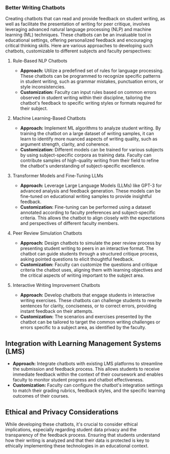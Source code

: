 ### Better Writing Chatbots

Creating chatbots that can read and provide feedback on student writing, as well as facilitate the presentation of writing for peer critique, involves leveraging advanced natural language processing (NLP) and machine learning (ML) techniques. These chatbots can be an invaluable tool in educational settings, offering personalized feedback and encouraging critical thinking skills. Here are various approaches to developing such chatbots, customizable to different subjects and faculty perspectives:

1. Rule-Based NLP Chatbots
   - **Approach:** Utilize a predefined set of rules for language processing. These chatbots can be programmed to recognize specific patterns in student writing, such as grammar mistakes, punctuation errors, or style inconsistencies.
   - **Customization:** Faculty can input rules based on common errors observed in student writing within their discipline, tailoring the chatbot's feedback to specific writing styles or formats required for their subject.

2. Machine Learning-Based Chatbots
   - **Approach:** Implement ML algorithms to analyze student writing. By training the chatbot on a large dataset of writing samples, it can learn to identify more nuanced aspects of writing quality, such as argument strength, clarity, and coherence.
   - **Customization:** Different models can be trained for various subjects by using subject-specific corpora as training data. Faculty can contribute samples of high-quality writing from their field to refine the chatbot's understanding of subject-specific excellence.

3. Transformer Models and Fine-Tuning LLMs
   - **Approach:** Leverage Large Language Models (LLMs) like GPT-3 for advanced analysis and feedback generation. These models can be fine-tuned on educational writing samples to provide insightful feedback.
   - **Customization:** Fine-tuning can be performed using a dataset annotated according to faculty preferences and subject-specific criteria. This allows the chatbot to align closely with the expectations and perspectives of different faculty members.

4. Peer Review Simulation Chatbots
   - **Approach:** Design chatbots to simulate the peer review process by presenting student writing to peers in an interactive format. The chatbot can guide students through a structured critique process, asking pointed questions to elicit thoughtful feedback.
   - **Customization:** Faculty can customize the questions and critique criteria the chatbot uses, aligning them with learning objectives and the critical aspects of writing important to the subject area.

5. Interactive Writing Improvement Chatbots
   - **Approach:** Develop chatbots that engage students in interactive writing exercises. These chatbots can challenge students to rewrite sentences for clarity, conciseness, or to correct errors, providing instant feedback on their attempts.
   - **Customization:** The scenarios and exercises presented by the chatbot can be tailored to target the common writing challenges or errors specific to a subject area, as identified by the faculty.

## Integration with Learning Management Systems (LMS)

- **Approach:** Integrate chatbots with existing LMS platforms to streamline the submission and feedback process. This allows students to receive immediate feedback within the context of their coursework and enables faculty to monitor student progress and chatbot effectiveness.
- **Customization:** Faculty can configure the chatbot's integration settings to match their grading rubrics, feedback styles, and the specific learning outcomes of their courses.

## Ethical and Privacy Considerations

While developing these chatbots, it's crucial to consider ethical implications, especially regarding student data privacy and the transparency of the feedback process. Ensuring that students understand how their writing is analyzed and that their data is protected is key to ethically implementing these technologies in an educational context.

  
